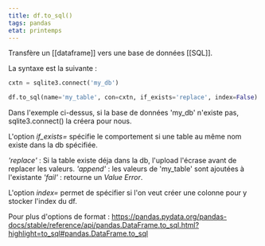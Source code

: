 ```yaml
---
title: df.to_sql()
tags: pandas
etat: printemps
---
```

Transfère un [[dataframe]] vers une base de données [[SQL]].

La syntaxe est la suivante : 

```python
cxtn = sqlite3.connect('my_db')

df.to_sql(name='my_table', con=cxtn, if_exists='replace', index=False)
```

Dans l'exemple ci-dessus, si la base de données 'my_db' n'existe pas, sqlite3.connect() la créera pour nous.

L'option *if_exists=* spécifie le comportement si une table au même nom existe dans la db spécifiée.

*'replace'* : Si la table existe déja dans la db, l'upload l'écrase avant de replacer les valeurs. 
*'append'* : les valeurs de 'my_table' sont ajoutées à l'existante
*'fail'* : retourne un *Value Error*.

L'option *index=* permet de spécifier si l'on veut créer une colonne pour y stocker l'index du df.

Pour plus d'options de format :
https://pandas.pydata.org/pandas-docs/stable/reference/api/pandas.DataFrame.to_sql.html?highlight=to_sql#pandas.DataFrame.to_sql